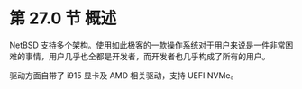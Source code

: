 # 第 27.0 节 概述

NetBSD 支持多个架构。使用如此极客的一款操作系统对于用户来说是一件非常困难的事情，用户几乎也全都是开发者，而开发者也几乎构成了所有的用户。

驱动方面自带了 i915 显卡及 AMD 相关驱动，支持 UEFI NVMe。
